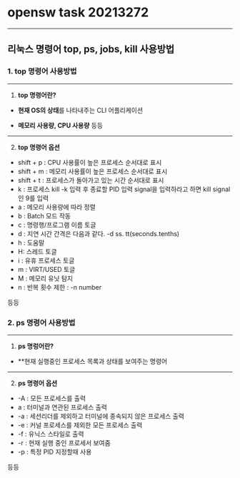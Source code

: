 # opensw task 20213272
---
## 리눅스 명령어 top, ps, jobs, kill 사용방법

### 1. top 명령어 사용방법
---

1) **top 명령어란?**

 * **현재 OS의 상태**를 나타내주는 CLI 어플리케이션

 * **메모리 사용량, CPU 사용량** 등등
---
2) **top 명령어 옵션**

 * shift + p : CPU 사용률이 높은 프로세스 순서대로 표시
 * shift + m : 메모리 사용률이 높은 프로세스 순서대로 표시
 * shift + t : 프로세스가 돌아가고 있는 시간 순서대로 표시
 * k : 프로세스 kill -k 입력 후 종료할 PID 입력 signal을 입력하라고 하면 kill signal인 9를 입력
 * a : 메모리 사용량에 따라 정렬
 * b : Batch 모드 작동
 * c : 명령행/프로그램 이름 토글
 * d : 지연 시간 간격은 다음과 같다. -d ss. tt(seconds.tenths)
 * h : 도움말
 * H: 스레드 토글
 * i : 유휴 프로세스 토글
 * m : VIRT/USED 토글
 * M : 메모리 유닛 탐지
 * n : 반복 횟수 제한 : -n number
 
 등등

### 2. ps 명령어 사용방법
---

1) **ps 명렁어란?**

 * **현재 실행중인 프로세스 목록과 상태를 보여주는 명령어

---
2) **ps 명령어 옵션**

 * -A : 모든 프로세스를 출력
 * a : 터미널과 연관된 프로세스 출력
 * -a : 세션리더를 제외하고 터미널에 종속되지 않은 프로세스 출력
 * -e : 커널 프로세스를 제외한 모든 프로세스 출력
 * -f : 유닉스 스타일로 출력
 * -r : 현재 실행 중인 프로세서 보여줌
 * -p : 특정 PID 지정할때 사용

등등

